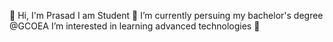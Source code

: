 👋 Hi, I'm Prasad I am Student 
🌱 I’m currently persuing my bachelor's 
degree @GCOEA I’m interested in learning 
advanced technologies 💞️

